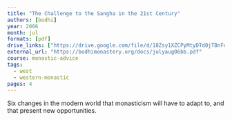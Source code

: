 ```yaml
---
title: "The Challenge to the Sangha in the 21st Century"
authors: [bodhi]
year: 2006
month: jul
formats: [pdf]
drive_links: ["https://drive.google.com/file/d/18Zsy1XZCPyMtyDTd0jTBnFqy8mdlXxZH/view?usp=drivesdk"]
external_url: "https://bodhimonastery.org/docs/julyaug06bb.pdf"
course: monastic-advice
tags:
  - west
  - western-monastic
pages: 4
---
```


Six changes in the modern world that monasticism will have to adapt to, and that present new opportunities.
